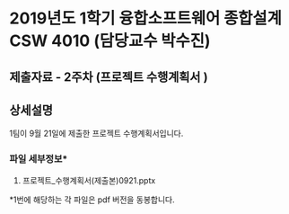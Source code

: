 # 2019년도 1학기 융합소프트웨어 종합설계 CSW 4010 (담당교수 박수진)

## 제출자료 - 2주차 (프로젝트 수행계획서 )

## 상세설명

1팀이 9월 21일에 제출한 프로젝트 수행계획서입니다.

### 파일 세부정보\*

1. 프로젝트\_수행계획서(제출본)0921.pptx

\*1번에 해당하는 각 파일은 pdf 버전을 동봉합니다.
